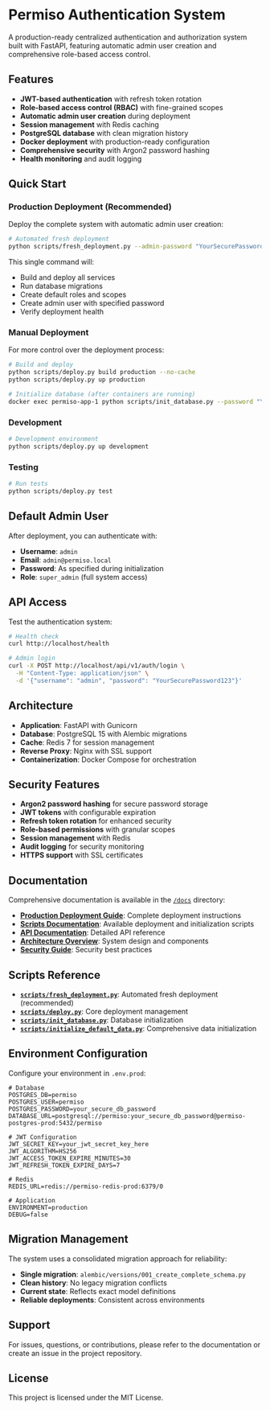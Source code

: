 # Permiso Authentication System

A production-ready centralized authentication and authorization system built with FastAPI, featuring automatic admin user creation and comprehensive role-based access control.

## Features

- **JWT-based authentication** with refresh token rotation
- **Role-based access control (RBAC)** with fine-grained scopes
- **Automatic admin user creation** during deployment
- **Session management** with Redis caching
- **PostgreSQL database** with clean migration history
- **Docker deployment** with production-ready configuration
- **Comprehensive security** with Argon2 password hashing
- **Health monitoring** and audit logging

## Quick Start

### Production Deployment (Recommended)

Deploy the complete system with automatic admin user creation:

```bash
# Automated fresh deployment
python scripts/fresh_deployment.py --admin-password "YourSecurePassword123"
```

This single command will:
- Build and deploy all services
- Run database migrations
- Create default roles and scopes
- Create admin user with specified password
- Verify deployment health

### Manual Deployment

For more control over the deployment process:

```bash
# Build and deploy
python scripts/deploy.py build production --no-cache
python scripts/deploy.py up production

# Initialize database (after containers are running)
docker exec permiso-app-1 python scripts/init_database.py --password "YourSecurePassword123"
```

### Development

```bash
# Development environment
python scripts/deploy.py up development
```

### Testing

```bash
# Run tests
python scripts/deploy.py test
```

## Default Admin User

After deployment, you can authenticate with:
- **Username**: `admin`
- **Email**: `admin@permiso.local`
- **Password**: As specified during initialization
- **Role**: `super_admin` (full system access)

## API Access

Test the authentication system:

```bash
# Health check
curl http://localhost/health

# Admin login
curl -X POST http://localhost/api/v1/auth/login \
  -H "Content-Type: application/json" \
  -d '{"username": "admin", "password": "YourSecurePassword123"}'
```

## Architecture

- **Application**: FastAPI with Gunicorn
- **Database**: PostgreSQL 15 with Alembic migrations
- **Cache**: Redis 7 for session management
- **Reverse Proxy**: Nginx with SSL support
- **Containerization**: Docker Compose for orchestration

## Security Features

- **Argon2 password hashing** for secure password storage
- **JWT tokens** with configurable expiration
- **Refresh token rotation** for enhanced security
- **Role-based permissions** with granular scopes
- **Session management** with Redis
- **Audit logging** for security monitoring
- **HTTPS support** with SSL certificates

## Documentation

Comprehensive documentation is available in the [`/docs`](docs/) directory:

- **[Production Deployment Guide](docs/deployment/PRODUCTION_DEPLOYMENT_GUIDE.md)**: Complete deployment instructions
- **[Scripts Documentation](scripts/README.md)**: Available deployment and initialization scripts
- **[API Documentation](docs/api/)**: Detailed API reference
- **[Architecture Overview](docs/architecture/)**: System design and components
- **[Security Guide](docs/security/)**: Security best practices

## Scripts Reference

- **[`scripts/fresh_deployment.py`](scripts/fresh_deployment.py)**: Automated fresh deployment (recommended)
- **[`scripts/deploy.py`](scripts/deploy.py)**: Core deployment management
- **[`scripts/init_database.py`](scripts/init_database.py)**: Database initialization
- **[`scripts/initialize_default_data.py`](scripts/initialize_default_data.py)**: Comprehensive data initialization

## Environment Configuration

Configure your environment in `.env.prod`:

```env
# Database
POSTGRES_DB=permiso
POSTGRES_USER=permiso
POSTGRES_PASSWORD=your_secure_db_password
DATABASE_URL=postgresql://permiso:your_secure_db_password@permiso-postgres-prod:5432/permiso

# JWT Configuration
JWT_SECRET_KEY=your_jwt_secret_key_here
JWT_ALGORITHM=HS256
JWT_ACCESS_TOKEN_EXPIRE_MINUTES=30
JWT_REFRESH_TOKEN_EXPIRE_DAYS=7

# Redis
REDIS_URL=redis://permiso-redis-prod:6379/0

# Application
ENVIRONMENT=production
DEBUG=false
```

## Migration Management

The system uses a consolidated migration approach for reliability:
- **Single migration**: `alembic/versions/001_create_complete_schema.py`
- **Clean history**: No legacy migration conflicts
- **Current state**: Reflects exact model definitions
- **Reliable deployments**: Consistent across environments

## Support

For issues, questions, or contributions, please refer to the documentation or create an issue in the project repository.

## License

This project is licensed under the MIT License.